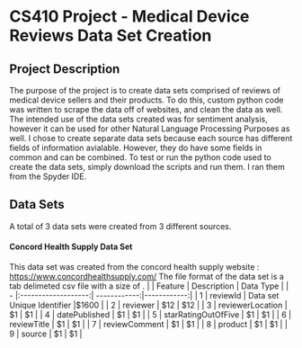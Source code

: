 # CS410 Project - Medical Device Reviews Data Set Creation
## Project Description
  The purpose of the project is to create data sets comprised of reviews of medical device sellers and their products. To do this, custom python code was written to scrape the data off of websites, and clean the data as well. The intended use of the data sets created was for sentiment analysis, however it can be used for other Natural Language Processing Purposes as well. I chose to create separate data sets because each source has different fields of information avialable. However, they do have some fields in common and can be combined. To test or run the python code used to create the data sets, simply download the scripts and run them. I ran them from the Spyder IDE.
## Data Sets
A total of 3 data sets were created from 3 different sources.
#### Concord Health Supply Data Set
  This data set was created from the concord health supply website : https://www.concordhealthsupply.com/
  The file format of the data set is a tab delimeted csv file with a size of .
|   | Feature             | Description  | Data Type  |
| - |:-------------------:| ------------:|------------:|
| 1 | reviewId            | Data set Unique Identifier        |$1600        |
| 2 | reviewer            |   $12        |   $12        |
| 3 | reviewerLocation    |    $1        |    $1        |
| 4 | datePublished       |    $1        |    $1        |
| 5 | starRatingOutOfFive |    $1        |    $1        |
| 6 | reviewTitle         |    $1        |    $1        |
| 7 | reviewComment       |    $1        |    $1        |
| 8 | product             |    $1        |    $1        |
| 9 | source              |    $1        |    $1        |

